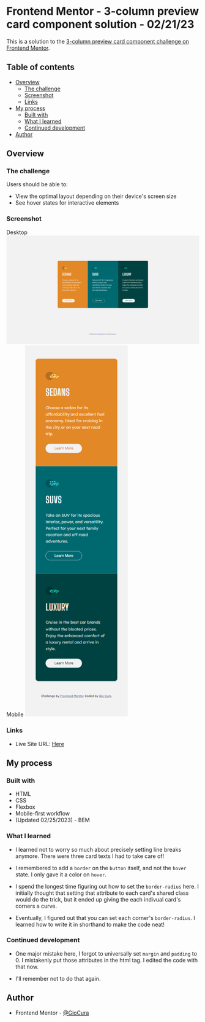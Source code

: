 # Frontend Mentor - 3-column preview card component solution - 02/21/23

This is a solution to the [3-column preview card component challenge on Frontend Mentor](https://www.frontendmentor.io/challenges/3column-preview-card-component-pH92eAR2-).

## Table of contents

- [Overview](#overview)
  - [The challenge](#the-challenge)
  - [Screenshot](#screenshot)
  - [Links](#links)
- [My process](#my-process)
  - [Built with](#built-with)
  - [What I learned](#what-i-learned)
  - [Continued development](#continued-development)
- [Author](#author)

## Overview

### The challenge

Users should be able to:

- View the optimal layout depending on their device's screen size
- See hover states for interactive elements

### Screenshot

Desktop
![Desktop design with active state](images/screenshot-desktop-active.png)
Mobile
![Mobile design](images/screenshot-mobile.png)

### Links

- Live Site URL: [Here](https://gc7-3columnpreview.netlify.app)

## My process

### Built with

- HTML
- CSS
- Flexbox
- Mobile-first workflow
- (Updated 02/25/2023) - BEM

### What I learned

- I learned not to worry so much about precisely setting line breaks anymore. There were three card texts I had to take care of!

- I remembered to add a `border` on the `button` itself, and not the `hover` state. I only gave it a color on `hover`.

- I spend the longest time figuring out how to set the `border-radius` here. I initially thought that setting that attribute to each card's shared class would do the trick, but it ended up giving the each indivual card's corners a curve.

- Eventually, I figured out that you can set each corner's `border-radius`. I learned how to write it in shorthand to make the code neat!

### Continued development

- One major mistake here, I forgot to universally set `margin` and `padding` to 0. I mistakenly put those attributes in the html tag. I edited the code with that now.

- I'll remember not to do that again.

## Author

- Frontend Mentor - [@GioCura](https://www.frontendmentor.io/profile/GioCura)
